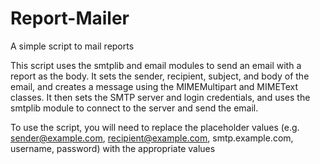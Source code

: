 # Report-Mailer
A simple script to mail reports

This script uses the smtplib and email modules to send an email with a report as the body. It sets the sender, recipient, subject, and body of the email, and creates a message using the MIMEMultipart and MIMEText classes. It then sets the SMTP server and login credentials, and uses the smtplib module to connect to the server and send the email.

To use the script, you will need to replace the placeholder values (e.g. sender@example.com, recipient@example.com, smtp.example.com, username, password) with the appropriate values





